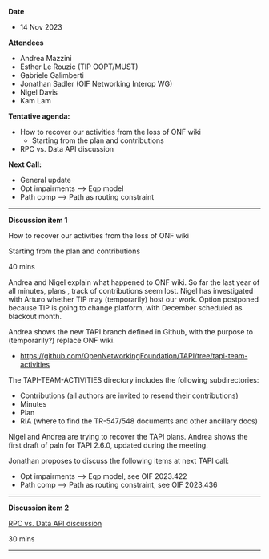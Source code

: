 **Date**
- 14 Nov 2023

**Attendees**
- Andrea Mazzini
- Esther Le Rouzic (TIP OOPT/MUST)
- Gabriele Galimberti
- Jonathan Sadler (OIF Networking Interop WG)
- Nigel Davis
- Kam Lam

**Tentative agenda:**
- How to recover our activities from the loss of ONF wiki
  + Starting from the plan and contributions
- RPC vs. Data API discussion

**Next Call:**
- General update
- Opt impairments --> Eqp model
- Path comp --> Path as routing constraint

-------------------------------------------------------------------------------------
**Discussion item 1**

How to recover our activities from the loss of ONF wiki

Starting from the plan and contributions

40 mins

Andrea and Nigel explain what happened to ONF wiki.
So far the last year of all minutes, plans , track of contributions seem lost.
Nigel has investigated with Arturo whether TIP may (temporarily) host our work. Option postponed because TIP is going to change platform, with December scheduled as blackout month.

Andrea shows the new TAPI branch defined in Github, with the purpose to (temporarily?) replace ONF wiki.
- https://github.com/OpenNetworkingFoundation/TAPI/tree/tapi-team-activities

The TAPI-TEAM-ACTIVITIES directory includes the following subdirectories:
- Contributions (all authors are invited to resend their contributions)
- Minutes
- Plan
- RIA (where to find the TR-547/548 documents and other ancillary docs)

Nigel and Andrea are trying to recover the TAPI plans.
Andrea shows the first draft of paln for TAPI 2.6.0, updated during the meeting.

Jonathan proposes to discuss the following items at next TAPI call:
- Opt impairments --> Eqp model, see OIF 2023.422
- Path comp --> Path as routing constraint, see OIF 2023.436

-------------------------------------------------------------------------------------
**Discussion item 2**

[RPC vs. Data API discussion](https://github.com/Open-Network-Models-and-Interfaces-ONMI/TAPI/wiki/Discussion-%E2%80%90-RPC-vs-Data-API)

30 mins

-------------------------------------------------------------------------------------
